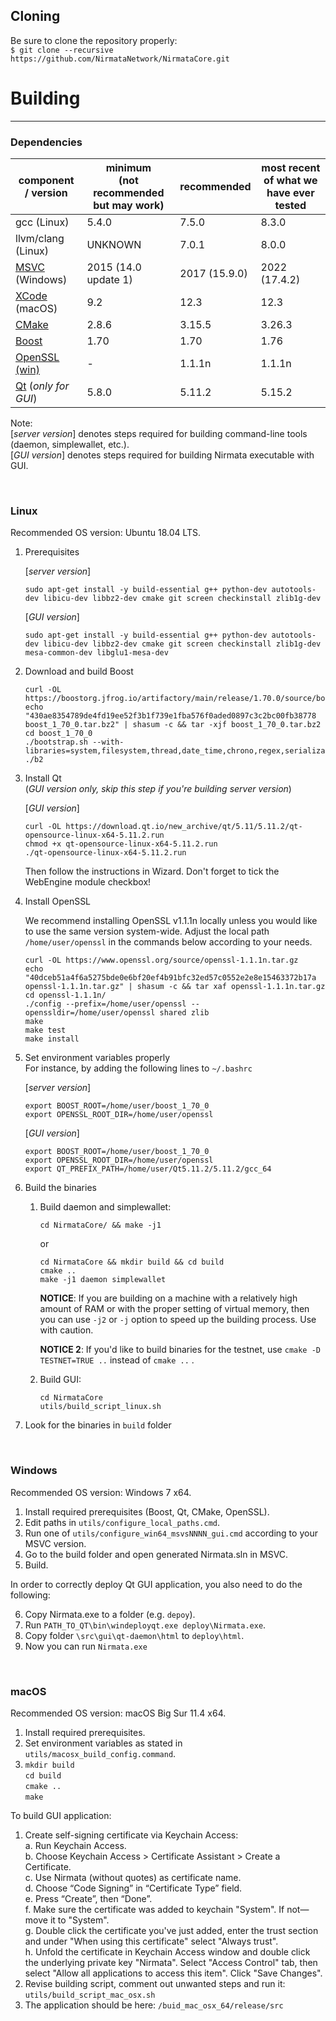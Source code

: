 ## Cloning

Be sure to clone the repository properly:\
`$ git clone --recursive https://github.com/NirmataNetwork/NirmataCore.git`

# Building
--------


### Dependencies
| component / version | minimum <br>(not recommended but may work) | recommended | most recent of what we have ever tested |
|--|--|--|--|
| gcc (Linux) | 5.4.0 | 7.5.0 | 8.3.0 |
| llvm/clang (Linux) | UNKNOWN | 7.0.1 | 8.0.0 |
| [MSVC](https://visualstudio.microsoft.com/downloads/) (Windows) | 2015 (14.0 update 1) | 2017 (15.9.0) | 2022 (17.4.2) |
| [XCode](https://developer.apple.com/downloads/) (macOS) | 9.2 | 12.3 | 12.3 |
| [CMake](https://cmake.org/download/) | 2.8.6 | 3.15.5 | 3.26.3 |
| [Boost](https://www.boost.org/users/download/) | 1.70 | 1.70 | 1.76 |
| [OpenSSL](https://www.openssl.org/source/) [(win)](https://slproweb.com/products/Win32OpenSSL.html) | - | 1.1.1n | 1.1.1n | 
| [Qt](https://download.qt.io/archive/qt/) (*only for GUI*) | 5.8.0 | 5.11.2 | 5.15.2 |

Note:\
[*server version*] denotes steps required for building command-line tools (daemon, simplewallet, etc.).\
[*GUI version*] denotes steps required for building Nirmata executable with GUI.

<br />

### Linux

Recommended OS version: Ubuntu 18.04 LTS.

1. Prerequisites

   [*server version*]
   
       sudo apt-get install -y build-essential g++ python-dev autotools-dev libicu-dev libbz2-dev cmake git screen checkinstall zlib1g-dev
          
   [*GUI version*]

       sudo apt-get install -y build-essential g++ python-dev autotools-dev libicu-dev libbz2-dev cmake git screen checkinstall zlib1g-dev mesa-common-dev libglu1-mesa-dev

2. Download and build Boost

       curl -OL https://boostorg.jfrog.io/artifactory/main/release/1.70.0/source/boost_1_70_0.tar.bz2
       echo "430ae8354789de4fd19ee52f3b1f739e1fba576f0aded0897c3c2bc00fb38778  boost_1_70_0.tar.bz2" | shasum -c && tar -xjf boost_1_70_0.tar.bz2
       cd boost_1_70_0
       ./bootstrap.sh --with-libraries=system,filesystem,thread,date_time,chrono,regex,serialization,atomic,program_options,locale,timer,log
       ./b2

3. Install Qt\
(*GUI version only, skip this step if you're building server version*)

    [*GUI version*]

       curl -OL https://download.qt.io/new_archive/qt/5.11/5.11.2/qt-opensource-linux-x64-5.11.2.run
       chmod +x qt-opensource-linux-x64-5.11.2.run
       ./qt-opensource-linux-x64-5.11.2.run
    Then follow the instructions in Wizard. Don't forget to tick the WebEngine module checkbox!


4. Install OpenSSL

   We recommend installing OpenSSL v1.1.1n locally unless you would like to use the same version system-wide. Adjust the local path `/home/user/openssl` in the commands below according to your needs.

       curl -OL https://www.openssl.org/source/openssl-1.1.1n.tar.gz
       echo "40dceb51a4f6a5275bde0e6bf20ef4b91bfc32ed57c0552e2e8e15463372b17a  openssl-1.1.1n.tar.gz" | shasum -c && tar xaf openssl-1.1.1n.tar.gz 
       cd openssl-1.1.1n/
       ./config --prefix=/home/user/openssl --openssldir=/home/user/openssl shared zlib
       make
       make test
       make install


5. Set environment variables properly\
For instance, by adding the following lines to `~/.bashrc`

    [*server version*]

       export BOOST_ROOT=/home/user/boost_1_70_0  
       export OPENSSL_ROOT_DIR=/home/user/openssl


    [*GUI version*]

       export BOOST_ROOT=/home/user/boost_1_70_0
       export OPENSSL_ROOT_DIR=/home/user/openssl  
       export QT_PREFIX_PATH=/home/user/Qt5.11.2/5.11.2/gcc_64



6. Build the binaries
   1. Build daemon and simplewallet:

          cd NirmataCore/ && make -j1
      or 
   
          cd NirmataCore && mkdir build && cd build
          cmake ..
          make -j1 daemon simplewallet

      **NOTICE**: If you are building on a machine with a relatively high amount of RAM or with the proper setting of virtual memory, then you can use `-j2` or `-j` option to speed up the building process. Use with caution.
      
      **NOTICE 2**: If you'd like to build binaries for the testnet, use `cmake -D TESTNET=TRUE ..` instead of `cmake ..` .
   
   1. Build GUI:

          cd NirmataCore
          utils/build_script_linux.sh

7. Look for the binaries in `build` folder

<br />

### Windows
Recommended OS version: Windows 7 x64.
1. Install required prerequisites (Boost, Qt, CMake, OpenSSL).
2. Edit paths in `utils/configure_local_paths.cmd`.
3. Run one of `utils/configure_win64_msvsNNNN_gui.cmd` according to your MSVC version.
4. Go to the build folder and open generated Nirmata.sln in MSVC.
5. Build.

In order to correctly deploy Qt GUI application, you also need to do the following:

6. Copy Nirmata.exe to a folder (e.g. `depoy`). 
7. Run  `PATH_TO_QT\bin\windeployqt.exe deploy\Nirmata.exe`.
8. Copy folder `\src\gui\qt-daemon\html` to `deploy\html`.
9. Now you can run `Nirmata.exe`

<br />

### macOS
Recommended OS version: macOS Big Sur 11.4 x64.
1. Install required prerequisites.
2. Set environment variables as stated in `utils/macosx_build_config.command`.
3.  `mkdir build` <br> `cd build` <br> `cmake ..` <br> `make`

To build GUI application:

1. Create self-signing certificate via Keychain Access:\
    a. Run Keychain Access.\
    b. Choose Keychain Access > Certificate Assistant > Create a Certificate.\
    c. Use Nirmata (without quotes) as certificate name.\
    d. Choose “Code Signing” in “Certificate Type” field.\
    e. Press “Create”, then “Done”.\
    f. Make sure the certificate was added to keychain "System". If not—move it to "System".\
    g. Double click the certificate you've just added, enter the trust section and under "When using this certificate" select "Always trust".\
    h. Unfold the certificate in Keychain Access window and double click the underlying private key "Nirmata". Select "Access Control" tab, then select "Allow all applications to access this item". Click "Save Changes".
2. Revise building script, comment out unwanted steps and run it:  `utils/build_script_mac_osx.sh`
3. The application should be here: `/buid_mac_osx_64/release/src`

